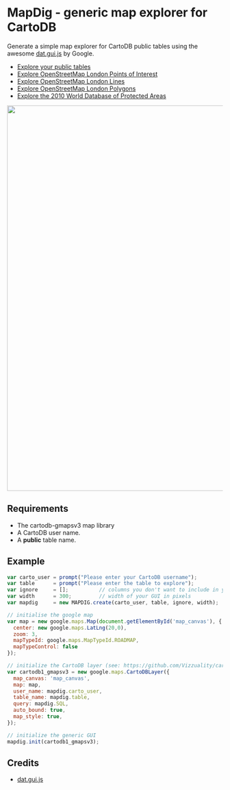 MapDig - generic map explorer for CartoDB
========================================
Generate a simple map explorer for CartoDB public tables using the awesome [dat.gui.js](http://workshop.chromeexperiments.com/examples/gui/) by Google.

* [Explore your public tables](http://vizzuality.github.com/mapdig/examples/index.html)
* [Explore OpenStreetMap London Points of Interest](http://vizzuality.github.com/mapdig/examples/osm_point.html)
* [Explore OpenStreetMap London Lines](http://vizzuality.github.com/mapdig/examples/osm_line.html)
* [Explore OpenStreetMap London Polygons](http://vizzuality.github.com/mapdig/examples/osm_polygon.html)
* [Explore the 2010 World Database of Protected Areas](http://vizzuality.github.com/mapdig/examples/wdpa.html)

<img src="http://dl.dropbox.com/u/193220/CartoDB/mapdig.png" width="900px"/>

Requirements
------------------

* The cartodb-gmapsv3 map library
* A CartoDB user name.
* A **public** table name.

Example
-------
```Javascript
var carto_user = prompt("Please enter your CartoDB username");
var table      = prompt("Please enter the table to explore");
var ignore     = [];          // columns you don't want to include in your GUI
var width      = 300;         // width of your GUI in pixels
var mapdig     = new MAPDIG.create(carto_user, table, ignore, width);

// initialise the google map
var map = new google.maps.Map(document.getElementById('map_canvas'), {
  center: new google.maps.LatLng(20,0),
  zoom: 3,
  mapTypeId: google.maps.MapTypeId.ROADMAP,
  mapTypeControl: false
});

// initialize the CartoDB layer (see: https://github.com/Vizzuality/cartodb-gmapsv3)
var cartodb1_gmapsv3 = new google.maps.CartoDBLayer({
  map_canvas: 'map_canvas',
  map: map,
  user_name: mapdig.carto_user,
  table_name: mapdig.table,
  query: mapdig.SQL,
  auto_bound: true,
  map_style: true,
});

// initialize the generic GUI
mapdig.init(cartodb1_gmapsv3);
```

Credits
--------
* [dat.gui.js](http://code.google.com/p/dat-gui/)
